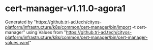 # cert-manager-v1.11.0-agora1

Generated by "https://github.tri-ad.tech/cityos-platform/infrastructure/k8s/common/cert-manager/bin/import -t cert-manager"
using Values from "https://github.tri-ad.tech/cityos-platform/infrastructure/k8s/common/cert-manager/bin/cert-manager-values.yaml"
